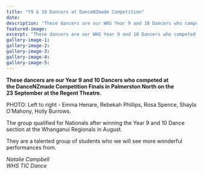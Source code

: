 ```yaml
---
title: "Y9 & 10 Dancers at DanceNZmade Competition"
date: 
description: "These dancers are our WHS Year 9 and 10 Dancers who competed at the DanceNZmade Competition Finals..."
featured-image: 
excerpt: "These dancers are our WHS Year 9 and 10 Dancers who competed at the DanceNZmade Competition Finals in Palmerston North on the 23 September at the Regent Theatre."
gallery-image-1: 
gallery-image-2: 
gallery-image-3: 
gallery-image-4: 
gallery-image-5: 
---
```


<p><strong>These dancers are our Year 9 and 10 Dancers who competed at the&nbsp;DanceNZmade Competition Finals in Palmerston North on the 23&nbsp;September at the Regent Theatre.&nbsp;</strong></p>
<p>PHOTO: Left to right - Emma Henare, Rebekah Phillips, Rosa Spence, Shayla O&rsquo;Mahony, Holly Burrows.&nbsp;</p>
<p>The group qualified for Nationals after winning the Year 9 and 10 Dance section at the Whanganui Regionals in August.&nbsp;</p>
<p>They are a talented group of students who we will see more wonderful performances from.</p>
<p><em>Natalie Campbell<br />WHS TIC Dance</em></p>

